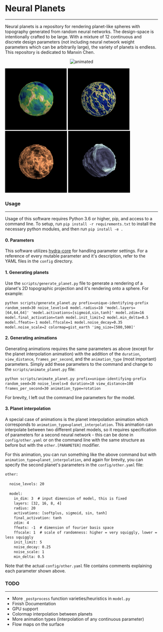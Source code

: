 # Neural Planets
----

Neural planets is a repository for rendering planet-like spheres with topography generated from random neural networks. The design-space is intentionally crafted
to be large. With a mixture of 12 continuous and discrete design parameters (not including neural network weight parameters which can be arbitrarily large), the variety of planets is endless. This repository is dedicated to Manxin Chen.

<p align="center">
  <img src="samples/planet_interpolation.gif" alt="animated" />
</p>

<p float="left">
  <img src="samples/s1.png" width="203" />
  <img src="samples/s2.png" width="203" />
  <img src="samples/s3.png" width="204" />
  <img src="samples/s4.png" width="204" />
</p>

### Usage
----
Usage of this software requires Python 3.6 or higher, pip, and access to a command line. To setup, run `pip install -r requirements.txt` to install the necessary python modules, and then run `pip install -e .`

#### 0. Parameters
This software utilizes [hydra-core](https://hydra.cc/docs/intro/) for handling parameter settings. For a reference of every mutable parameter and it's description, refer to the YAML files in the `config` directory.

#### 1. Generating planets
Use the `scripts/generate_planet.py` file to generate a rendering of a planet's 2D topographic projection and it's rendering onto a sphere. For example:
```
python scripts/generate_planet.py prefix=unique-identifying-prefix random_seed=30 noise_levels=8 model.radius=10 'model.layers=[64,64,64]' 'model.activations=[sigmoid,sin,tanh]' model.zdim=16 model.final_activation=tanh model.init_limit=2 model.min_delta=0.5 model.ffeats=-1 model.ffscale=1 model.noise_decay=0.35 model.noise_scale=2 colormap=gist_earth 'img_size=[500,500]'
```

#### 2. Generating animations
Generating animations requires the same parameters as above (except for the planet interpolation animation) with the addition of the `duration`, `view_distance`, `frames_per_second`, and the `animation_type` (most important) parameters. Simply add these parameters to the command and change to the `scripts/animate_planet.py` file:
```
python scripts/animate_planet.py prefix=unique-identifying-prefix random_seed=30 noise_levels=8 duration=10 view_distance=100 frames_per_second=30 animation_type=rotation
```
For brevity, I left out the command line parameters for the model.

#### 3. Planet interpolation
A special case of animations is the planet interpolation animation which corresponds to `animation_type=planet_interpolation`. This animation can interpolate between two different planet models, so it requires specification of parameters for a second neural network - this can be done in `config/other.yaml` or on the command line with the same structure as before but with the `other.[PARAMETER]` modifier.  

For this animation, you can run something like the above command but with `animation_type=planet_interpolation`, and again for brevity, you can specify the second planet's parameters in the `config/other.yaml` file:
```
other:

  noise_levels: 20

  model:
    in_dim: 3  # input dimension of model, this is fixed
    layers: [32, 16, 8, 4]
    radius: 20
    activations: [softplus, sigmoid, sin, tanh]
    final_activation: tanh
    zdim: 4
    ffeats: -1  # dimension of fourier basis space
    ffscale: 1  # scale of randomness: higher = very squiggly, lower = less squiggly
    init_limit: 5
    noise_decay: 0.25
    noise_scale: 1
    min_delta: 0.5
```
Note that the actual `config/other.yaml` file contains comments explaining each parameter shown above.


### TODO
----
- More `_postprocess` function varieties/heuristics in `model.py`
- Finish Documentation
- GPU support
- Colormap interpolation between planets
- More animation types (interpolation of any continuous parameter)
- Flow maps on the surface
